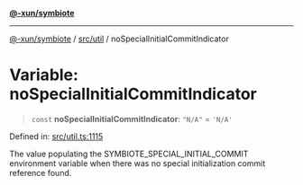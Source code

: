 [**@-xun/symbiote**](../../../README.md)

***

[@-xun/symbiote](../../../README.md) / [src/util](../README.md) / noSpecialInitialCommitIndicator

# Variable: noSpecialInitialCommitIndicator

> `const` **noSpecialInitialCommitIndicator**: `"N/A"` = `'N/A'`

Defined in: [src/util.ts:1115](https://github.com/Xunnamius/symbiote/blob/28acb7961df65f3e39ec6b549117698f529b083c/src/util.ts#L1115)

The value populating the SYMBIOTE_SPECIAL_INITIAL_COMMIT environment variable
when there was no special initialization commit reference found.
